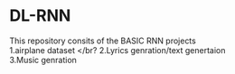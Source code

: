 # DL-RNN
This repository consits of the BASIC RNN projects </br>
1.airplane dataset </br?
2.Lyrics genration/text genertaion</br>
3.Music genration</br>
